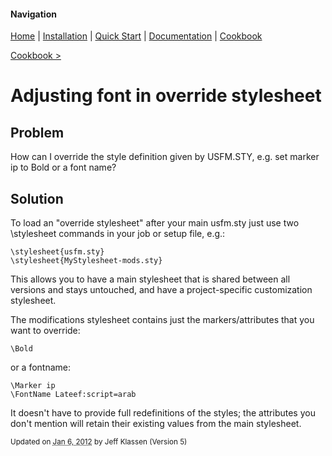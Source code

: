 #### Navigation

[Home](../../home/README.md)  | [Installation](../../installation/README.md) | [Quick Start](../../quick-start/README.md) | [Documentation](../../documentation/README.md) | [Cookbook ](../README.md) 

[Cookbook >](../README.md) 


# Adjusting font in override stylesheet


## <a name="TOC-Problem">Problem</a>


How can I override the style definition given by USFM.STY, e.g. set marker ip to Bold or a font name?

## <a name="TOC-Problem"></a><a name="TOC-Solution">Solution</a>

<a name="TOC-Solution">To load an "override stylesheet" after your main usfm.sty just use two \stylesheet commands in your job or setup file, e.g.:


```
\stylesheet{usfm.sty}
\stylesheet{MyStylesheet-mods.sty}
```


This allows you to have a main stylesheet that is shared between all versions and stays untouched, and have a project-specific customization stylesheet.

The modifications stylesheet contains just the markers/attributes that you want to override:


```
\Bold
```



or a fontname:

```
\Marker ip
\FontName Lateef:script=arab
```



It doesn't have to provide full redefinitions of the styles; the attributes you don't mention will retain their existing values from the main stylesheet.



<small>Updated on <abbr class="updated" title="2012-01-06T15:22:16.761Z">Jan 6, 2012</abbr> by <span class="author"><span class="vcard">Jeff Klassen</span> </span>(Version <span class="sites:revision">5</span>)</small>  

